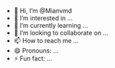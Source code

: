- 👋 Hi, I’m @Mianvmd
- 👀 I’m interested in ...
- 🌱 I’m currently learning ...
- 💞️ I’m looking to collaborate on ...
- 📫 How to reach me ...
- 😄 Pronouns: ...
- ⚡ Fun fact: ...

<!---
Mianvmd/Mianvmd is a ✨ special ✨ repository because its `README.md` (this file) appears on your GitHub profile.
You can click the Preview link to take a look at your changes.
--->
